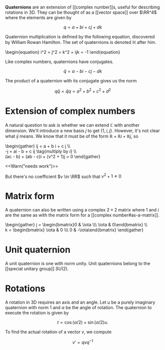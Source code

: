 **Quaternions** are an extension of [[complex number]]s, useful for describing rotations in 3D. They can be thought of as a [[vector space]] over $\RR^4$ where the elements are given by

$$
q = a + b i + c j + dk
$$

Quaternion multiplication is defined by the following equation, discovered by William Rowan Hamilton. The set of quaternions is denoted $\mathbb{H}$ after him.

\begin{equation}
i^2 = j^2 = k^2 = ijk = -1
\end{equation}

Like complex numbers, quaternions have conjugates.

$$
\bar{q} = a - bi - cj - dk
$$

The product of a quaternion with its conjugate gives us the norm

$$
q\bar{q} = \bar{q}q = a^2 + b^2 + c^2 + d^2
$$

# Extension of complex numbers

A natural question to ask is whether we can extend $\mathbb{C}$ with another dimension. We'll introduce a new basis $j$ to get $\{1, i, j\}$. However, it's not clear what $ij$ means. We know that it must be of the form $\mathbb{R} + \mathbb{R} i + \mathbb{R}j$, so

\begin{gather}
ij = a + b i + c j \\\\\
-j = ai - b + c ij \tag{multiply by $i$} \\\\\
(ac - b) + (ab - c)i + (v^2 + 1)j = 0
\end{gather}

<<Warn("needs work")>>

But there's no coefficient $v \in \RR$ such that $v^2 + 1 \neq 0$

# Matrix form

A quaternion can also be written using a complex $2 \times 2$ matrix where 1 and $i$ are the same as with the matrix form for a [[complex number#as-a-matrix]].

\begin{gather}
j = \begin{bmatrix}0 & \iota \\\\\ \iota & 0\end{bmatrix} \\\\\
k = \begin{bmatrix} \iota & 0 \\\\\ 0 & -\iota\end{bmatrix}
\end{gather}



# Unit quaternion

A unit quaternion is one with norm unity. Unit quaternions belong to the [[special unitary group]] $SU(2)$.

# Rotations

A rotation in 3D requires an axis and an angle. Let $u$ be a purely imaginary quaternion with norm 1 and $\alpha$ be the angle of rotation. The quaternion to execute the rotation is given by

$$
t = \cos(\alpha / 2) + \sin(\alpha / 2) u.
$$

To find the actual rotation of a vector $v$, we compute

$$
v' = qvq^{-1}
$$
